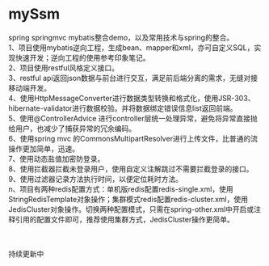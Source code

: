 # mySsm
spring springmvc mybatis整合demo，以及常用技术与spring的整合。
</br>
1、项目使用mybatis逆向工程，生成bean、mapper和xml，亦可自定义SQL，实现快速开发；逆向工程的使用参考印象笔记。</br>
2、项目使用restful风格定义接口。</br>
3、restful api返回json数据与前台进行交互，满足前后端分离的需求，无缝对接移动端开发。</br>
4、使用HttpMessageConverter进行数据类型转换和格式化，使用JSR-303、hibernate-validator进行数据校验。并将数据绑定错误信息list返回前端。</br>
5、使用@ControllerAdvice 进行controller层统一处理异常，避免将异常直接抛给用户，也减少了捕获异常的冗余编码。</br>
6、使用spring mvc 的CommonsMultipartResolver进行上传文件，比普通的流操作更加简单，迅速。</br>
7、使用动态盐值加密防登录。</br>
8、使用拦截器拦截未登录用户，使用自定义注解跳过不需要拦截登录的接口。</br>
9、使用过滤器记录方法执行时间，以便定位耗时方法。</br>
n、项目有两种redis配置方式：单机版redis配置redis-single.xml，使用StringRedisTemplate对象操作；集群模式redis配置redis-cluster.xml，使用JedisCluster对象操作。切换两种配置模式，只需在spring-other.xml中开启或注释引用的配置文件即可，推荐使用集群方式，JedisCluster操作更简单。</br>

</br>
</br>
持续更新中
